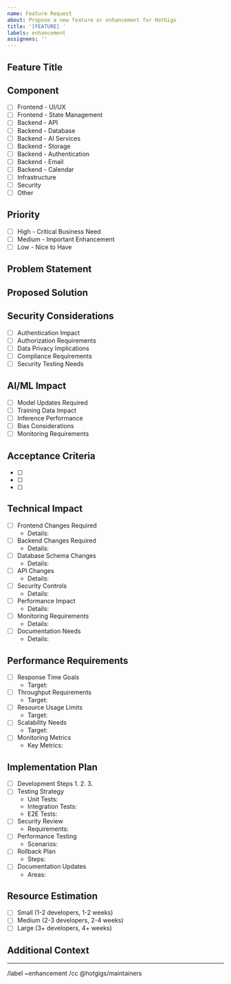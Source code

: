 ```yaml
---
name: Feature Request
about: Propose a new feature or enhancement for HotGigs
title: '[FEATURE] '
labels: enhancement
assignees: ''
---
```


## Feature Title
<!-- Provide a clear and concise title for the feature -->

## Component
<!-- Select the primary component this feature affects -->
- [ ] Frontend - UI/UX
- [ ] Frontend - State Management
- [ ] Backend - API
- [ ] Backend - Database
- [ ] Backend - AI Services
- [ ] Backend - Storage
- [ ] Backend - Authentication
- [ ] Backend - Email
- [ ] Backend - Calendar
- [ ] Infrastructure
- [ ] Security
- [ ] Other

## Priority
<!-- Select the priority level -->
- [ ] High - Critical Business Need
- [ ] Medium - Important Enhancement
- [ ] Low - Nice to Have

## Problem Statement
<!-- Describe the current limitation or problem being addressed -->

## Proposed Solution
<!-- Provide a detailed description of the proposed feature -->

## Security Considerations
<!-- Check all that apply and provide details -->
- [ ] Authentication Impact
- [ ] Authorization Requirements
- [ ] Data Privacy Implications
- [ ] Compliance Requirements
- [ ] Security Testing Needs

## AI/ML Impact
<!-- Check all that apply and provide details -->
- [ ] Model Updates Required
- [ ] Training Data Impact
- [ ] Inference Performance
- [ ] Bias Considerations
- [ ] Monitoring Requirements

## Acceptance Criteria
<!-- List specific requirements that must be met -->
- [ ] 
- [ ] 
- [ ] 

## Technical Impact
<!-- Check all affected areas -->
- [ ] Frontend Changes Required
  - Details:
- [ ] Backend Changes Required
  - Details:
- [ ] Database Schema Changes
  - Details:
- [ ] API Changes
  - Details:
- [ ] Security Controls
  - Details:
- [ ] Performance Impact
  - Details:
- [ ] Monitoring Requirements
  - Details:
- [ ] Documentation Needs
  - Details:

## Performance Requirements
<!-- Check and specify requirements -->
- [ ] Response Time Goals
  - Target:
- [ ] Throughput Requirements
  - Target:
- [ ] Resource Usage Limits
  - Target:
- [ ] Scalability Needs
  - Target:
- [ ] Monitoring Metrics
  - Key Metrics:

## Implementation Plan
<!-- Outline the implementation steps -->
- [ ] Development Steps
  1. 
  2. 
  3. 
- [ ] Testing Strategy
  - Unit Tests:
  - Integration Tests:
  - E2E Tests:
- [ ] Security Review
  - Requirements:
- [ ] Performance Testing
  - Scenarios:
- [ ] Rollback Plan
  - Steps:
- [ ] Documentation Updates
  - Areas:

## Resource Estimation
<!-- Select the estimated scope -->
- [ ] Small (1-2 developers, 1-2 weeks)
- [ ] Medium (2-3 developers, 2-4 weeks)
- [ ] Large (3+ developers, 4+ weeks)

## Additional Context
<!-- Add any other relevant information -->

---
<!-- Do not modify below this line -->
/label ~enhancement
/cc @hotgigs/maintainers